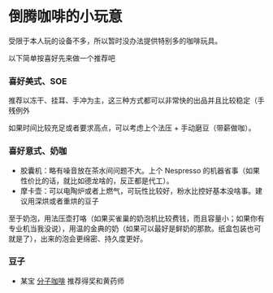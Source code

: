 # 倒腾咖啡的小玩意

受限于本人玩的设备不多，所以暂时没办法提供特别多的咖啡玩具。

以下简单按喜好先来做一个推荐吧

### 喜好美式、SOE

推荐以冻干、挂耳、手冲为主，这三种方式都可以非常快的出品并且比较稳定（手残例外

如果时间比较充足或者要求高点，可以考虑上个法压 + 手动磨豆（带薪做咖）。

### 喜好意式、奶咖

- 胶囊机：略有噪音放在茶水间问题不大。上个 Nespresso 的机器省事（如果性价比的话，就比如德龙啥的，反正都是代工）。
- 摩卡壶：可以电陶炉或者上燃气，可玩性比较好，粉水比控好基本没啥事。建议用深烘或者重烘的豆子

至于奶泡，用法压壶打咯（如果买雀巢的奶泡机比较费钱，而且容量小；如果你有专业机当我没说），用温的金典的奶（如果可以最好是鲜奶的那款。纸盒包装也可就是了），出来的泡会更绵密、持久度更好。

### 豆子

- 某宝 [分子咖啡](https://fenzi.taobao.com/) 推荐得奖和黄药师